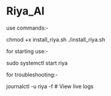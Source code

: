 # Riya_AI




use commands:-

  chmod +x install_riya.sh
  ./install_riya.sh


for starting use:-

  sudo systemctl start riya

for troubleshooting:-

  
  journalctl -u riya -f  # View live logs
